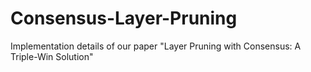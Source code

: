 # Consensus-Layer-Pruning
Implementation details of our paper "Layer Pruning with Consensus: A Triple-Win Solution"
